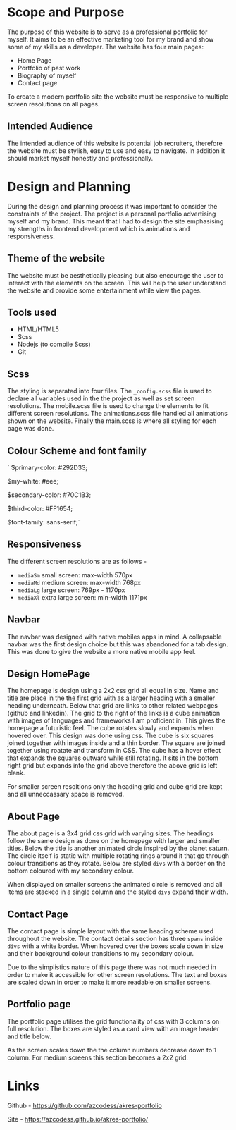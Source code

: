 # Scope and Purpose

The purpose of this website is to serve as a professional portfolio for myself. It aims to be an effective marketing tool for my brand and show some of my skills as a developer. The website has four main pages:

- Home Page
- Portfolio of past work
- Biography of myself
- Contact page

To create a modern portfolio site the website must be responsive to multiple screen resolutions on all pages.

## Intended Audience

The intended audience of this website is potential job recruiters, therefore the website must be stylish, easy to use and easy to navigate. In addition it should market myself honestly and professionally.

# Design and Planning

During the design and planning process it was important to consider the constraints of the project. The project is a personal portfolio advertising myself and my brand. This meant that I had to design the site emphasising my strengths in frontend development which is animations and responsiveness.

## Theme of the website

The website must be aesthetically pleasing but also encourage the user to interact with the elements on the screen. This will help the user understand the website and provide some entertainment while view the pages.

## Tools used

- HTML/HTML5
- Scss
- Nodejs (to compile Scss)
- Git

## Scss

The styling is separated into four files. The `_config.scss` file is used to declare all variables used in the the project as well as set screen resolutions. The mobile.scss file is used to change the elements to fit different screen resolutions. The animations.scss file handled all animations shown on the website. Finally the main.scss is where all styling for each page was done.

## Colour Scheme and font family

`
\$primary-color: #292D33;

\$my-white: #eee;

\$secondary-color: #70C1B3;

\$third-color: #FF1654;

\$font-family: sans-serif;`

## Responsiveness

The different screen resolutions are as follows -

- `mediaSm` small screen: max-width 570px
- `mediaMd` medium screen: max-width 768px
- `mediaLg` large screen: 769px - 1170px
- `mediaXl` extra large screen: min-width 1171px

## Navbar

The navbar was designed with native mobiles apps in mind. A collapsable navbar was the first design choice but this was abandoned for a tab design. This was done to give the website a more native mobile app feel.

## Design HomePage

The homepage is design using a 2x2 css grid all equal in size. Name and title are place in the the first grid with as a larger heading with a smaller heading underneath. Below that grid are links to other related webpages (github and linkedin). The grid to the right of the links is a cube animation with images of languages and frameworks I am proficient in. This gives the homepage a futuristic feel. The cube rotates slowly and expands when hovered over. This design was done using css. The cube is six squares joined together with images inside and a thin border. The square are joined together using roatate and transform in CSS. The cube has a hover effect that expands the squares outward while still rotating. It sits in the bottom right grid but expands into the grid above therefore the above grid is left blank.

For smaller screen resoltions only the heading grid and cube grid are kept and all unneccassary space is removed.

## About Page

The about page is a 3x4 grid css grid with varying sizes. The headings follow the same design as done on the homepage with larger and smaller titles. Below the title is another animated circle inspired by the planet saturn. The circle itself is static with multiple rotating rings around it that go through colour transitions as they rotate. Below are styled `divs` with a border on the bottom coloured with my secondary colour.

When displayed on smaller screens the animated circle is removed and all items are stacked in a single column and the styled `divs` expand their width.

## Contact Page

The contact page is simple layout with the same heading scheme used throughout the website. The contact details section has three `spans` inside `divs` with a white border. When hovered over the boxes scale down in size and their background colour transitions to my secondary colour.

Due to the simplistics nature of this page there was not much needed in order to make it accessible for other screen resolutions. The text and boxes are scaled down in order to make it more readable on smaller screens.

## Portfolio page

The portfolio page utilises the grid functionality of css with 3 columns on full resolution. The boxes are styled as a card view with an image header and title below.

As the screen scales down the the column numbers decrease down to 1 column. For medium screens this section becomes a 2x2 grid.

# Links

Github - https://github.com/azcodess/akres-portfolio

Site - https://azcodess.github.io/akres-portfolio/
